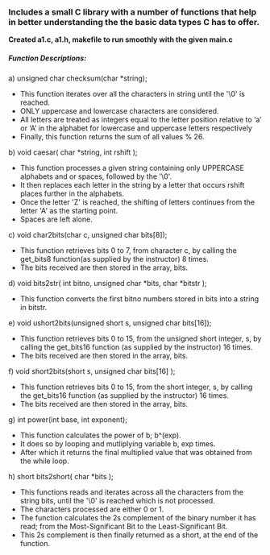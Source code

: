 ### Includes a small C library with a number of functions that help in better understanding the the basic data types C has to offer.

**Created a1.c, a1.h, makefile to run smoothly with the given main.c**

##### Function Descriptions:
a) unsigned char checksum(char *string);
- This function iterates over all the characters in string until the '\0' is reached.
- ONLY uppercase and lowercase characters are considered.
- All letters are treated as integers equal to the letter position relative to ‘a’ or ‘A’ in the alphabet for lowercase and uppercase letters respectively 
- Finally, this function returns the sum of all values % 26.


b) void caesar( char *string, int rshift );
- This function processes a given string containing only UPPERCASE alphabets and or spaces, followed by the '\0'.
- It then replaces each letter in the string by a letter that occurs rshift places further in the alphabets.
- Once the letter 'Z' is reached, the shifting of letters continues from the letter 'A' as the starting point.
- Spaces are left alone.


c) void char2bits(char c, unsigned char bits[8]);
- This function retrieves bits 0 to 7, from character c, by calling the get_bits8 function(as supplied by the instructor) 8 times.
- The bits received are then stored in the array, bits.


d) void bits2str( int bitno, unsigned char *bits, char *bitstr );
- This function converts the first bitno numbers stored in bits into a string in bitstr.


e) void ushort2bits(unsigned short s, unsigned char bits[16]);
- This function retrieves bits 0 to 15, from the unsigned short integer, s, by calling the get_bits16 function (as supplied by the instructor) 16 times.
- The bits received are then stored in the array, bits.


f) void short2bits(short s, unsigned char bits[16] );
- This function retrieves bits 0 to 15, from the short integer, s, by calling the get_bits16 function (as supplied by the instructor) 16 times.
- The bits received are then stored in the array, bits.


g) int power(int base, int exponent);
 - This function calculates the power of b; b^(exp).
 - It does so by looping and mutliplying variable b, exp times.
 - After which it returns the final multiplied value that was obtained from the while loop.


h) short bits2short( char *bits );
- This functions reads and iterates across all the characters from the string bits, until the '\0' is reached which is not processed.
- The characters processed are either 0 or 1.
- The function calculates the 2s complement of the binary number it has read; from the Most-Significant Bit to the Least-Significant Bit.
- This 2s complement is then finally returned as a short, at the end of the function.
